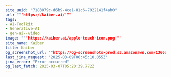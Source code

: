 ```yaml
---
site_uuid: "7183079c-d6b9-4ce1-81c6-7922141f4ab0"
url: ""'https://kaiber.ai/'""
tags:
- AI-Toolkit
- Generative-AI
- gen-ai--video
image: ""'https://kaiber.ai/apple-touch-icon.png'""
site_name: Kaiber
title: Kaiber
og_screenshot_url: ""https://og-screenshots-prod.s3.amazonaws.com/1366x768/80/false/5cb73ed272e54cfa8c3056fbe38b96e36b99dd074e2840c5a0c6ff254bda6e21.jpeg""
last_jina_request: '2025-03-09T06:45:10.055Z'
jina_error: "Error occurred"
og_last_fetch: 2025-03-07T05:20:39.772Z
---
```


